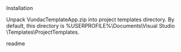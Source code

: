 <snippet>
  <content><![CDATA[
# ${1:Project Name}
Template with some common features in Xamarin application development with Prism framework 

## Installation
Unpack VundacTemplateApp.zip into project templates directory.
By default, this directory is %USERPROFILE%\Documents\Visual Studio <version>\Templates\ProjectTemplates.

</content>
  <tabTrigger>readme</tabTrigger>
</snippet>